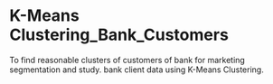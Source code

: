 # K-Means Clustering_Bank_Customers
To find reasonable clusters of customers of bank for marketing segmentation and study. bank client data using K-Means Clustering.
